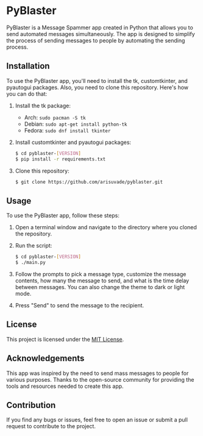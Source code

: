 # PyBlaster
PyBlaster is a Message Spammer app created in Python that allows you to send automated messages simultaneously. The app is designed to simplify the process of sending messages to people by automating the sending process.

## Installation
To use the PyBlaster app, you'll need to install the tk, customtkinter, and pyautogui packages. Also, you need to clone this repository. Here's how you can do that:

1. Install the tk package: 
    - Arch: `sudo pacman -S tk`
    - Debian: `sudo apt-get install python-tk`
    - Fedora: `sudo dnf install tkinter`

2. Install customtkinter and pyautogui packages:
    ```bash
    $ cd pyblaster-[VERSION]
    $ pip install -r requirements.txt
    ```

3. Clone this repository:
    ```bash
    $ git clone https://github.com/arisuvade/pyblaster.git
    ```

## Usage
To use the PyBlaster app, follow these steps:

1. Open a terminal window and navigate to the directory where you cloned the repository.

2. Run the script:
    ```bash
    $ cd pyblaster-[VERSION]
    $ ./main.py
    ```

3. Follow the prompts to pick a message type, customize the message contents, how many the message to send, and what is the time delay between messages. You can also change the theme to dark or light mode.

4. Press "Send" to send the message to the recipient.

## License
This project is licensed under the [MIT License](https://github.com/arisuvade/pyblaster/blob/main/LICENSE).

## Acknowledgements
This app was inspired by the need to send mass messages to people for various purposes. Thanks to the open-source community for providing the tools and resources needed to create this app.

## Contribution
If you find any bugs or issues, feel free to open an issue or submit a pull request to contribute to the project.
